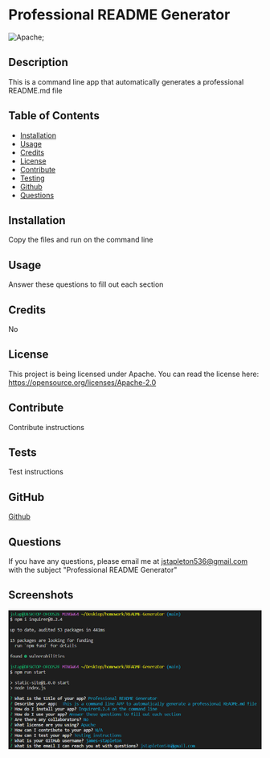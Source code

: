 # Professional README Generator  
  ![Apache](https://img.shields.io/badge/License-Apache_2.0-blue.svg);


## Description 

This is a command line app that automatically generates a professional README.md file
            
## Table of Contents 
            
- [Installation](#installation)
- [Usage](#usage)
- [Credits](#credits)
- [License](#license)
- [Contribute](#contribute)
- [Testing](#tests)
- [Github](#github)
- [Questions](#questions)
            
## Installation
            
Copy the files and run on the command line
            
## Usage
            
Answer these questions to fill out each section
            
## Credits

No
                
## License 
  This project is being licensed under Apache. You can read the license here: https://opensource.org/licenses/Apache-2.0
                        
## Contribute

Contribute instructions
            
## Tests
            
Test instructions

## GitHub

[Github](https://github.com/james-stapleton)
            
## Questions
            
If you have any questions, please email me at jstapleton536@gmail.com with the subject "Professional README Generator"

## Screenshots

![App Screenshot](./assets/images/readmeBash.png) 

